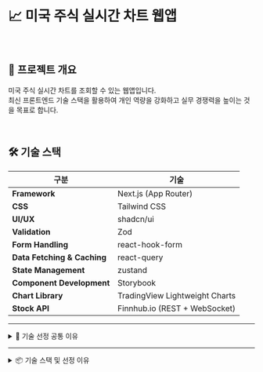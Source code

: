 # 📈 미국 주식 실시간 차트 웹앱

<br>

## 📌 프로젝트 개요

미국 주식 실시간 차트를 조회할 수 있는 웹앱입니다.  
최신 프론트엔드 기술 스택을 활용하여 개인 역량을 강화하고 실무 경쟁력을 높이는 것을 목표로 합니다.

<br>

## 🛠 기술 스택

| 구분                        | 기술                           |
| --------------------------- | ------------------------------ |
| **Framework**               | Next.js (App Router)           |
| **CSS**                     | Tailwind CSS                   |
| **UI/UX**                   | shadcn/ui                      |
| **Validation**              | Zod                            |
| **Form Handling**           | react-hook-form                |
| **Data Fetching & Caching** | react-query                    |
| **State Management**        | zustand                        |
| **Component Development**   | Storybook                      |
| **Chart Library**           | TradingView Lightweight Charts |
| **Stock API**               | Finnhub.io (REST + WebSocket)  |

---

<details>
<summary>📖 기술 선정 공통 이유</summary>

이번 프로젝트는 현재 회사에서 사용하지 않는 최신 프론트엔드 기술들을 적극적으로 활용하여,  
**개인 역량 강화**와 **실무 경쟁력 향상**을 목표로 합니다.  
다양한 라이브러리와 프레임워크를 직접 적용해봄으로써 최신 개발 트렌드에 맞춘 개발 경험을 쌓고,  
향후 실무에서 요구되는 기술을 빠르게 적용할 수 있는 능력을 기르는 것이 핵심 목적입니다.

</details>

---

<details>
<summary>📦 기술 스택 및 선정 이유</summary>

### **Framework: Next.js (App Router)**

- 서버 사이드 렌더링(SSR)과 정적 사이트 생성(SSG) 지원으로 SEO와 초기 로딩 속도 최적화
- App Router 기반의 서버/클라이언트 컴포넌트 분리로 효율적 렌더링
- API Routes, Middleware, Edge Functions 등 풀스택 기능 내장

---

### **CSS: Tailwind CSS**

- 유틸리티 퍼스트 접근으로 빠르고 일관성 있는 스타일링 가능
- CSS 파일 관리 부담 감소
- 다크 모드, 반응형 디자인 등 최신 UI 요구사항에 즉시 대응 가능

---

### **UI/UX: shadcn/ui**

- Tailwind CSS 기반으로 기존 스타일 시스템과 완벽 호환
- Radix UI 기반으로 접근성(Accessibility) 표준 준수
- 필요한 컴포넌트만 선택 설치 및 코드 수정 가능 → 커스터마이징 용이
- 현대적 디자인을 즉시 적용 가능, UI 설계 시간 단축
- 버튼, 모달, 드롭다운, 탭, 폼 필드 등 프로덕션 레벨 고품질 컴포넌트 제공
- Tailwind Variants로 상태·사이즈·색상별 스타일 분리 → 유지보수성 강화

---

### **Validation: zod**

- 런타임 타입 검증과 타입스크립트 타입 추론 통합
- react-hook-form과 높은 호환성
- API 응답 데이터 검증 가능 → 안전한 데이터 핸들링

---

### **Form Handling: react-hook-form**

- 최소 렌더링으로 폼 성능 최적화
- 다양한 유효성 검사 패턴 지원
- Zod와 결합해 타입 안전성 및 UX 강화

---

### **Data Fetching & Caching: react-query**

- API 데이터 캐싱, 자동 재검증, 에러 처리 내장
- 로딩/에러/갱신 상태를 선언적으로 관리 가능
- 실시간 데이터 패턴(WebSocket, 폴링)에도 확장 가능

---

### **State Management: zustand**

- 심플하고 직관적인 API
- 전역 상태를 최소한의 코드로 관리
- 비동기 상태 업데이트 및 persist 미들웨어 지원

---

### **Component Development: Storybook**

- 격리된 환경에서 UI 컴포넌트 개발 및 문서화 가능
- 컴포넌트 상태, 변형, 상호작용 시각화
- 디자인·QA 협업에 유리

---

### **Chart Library: TradingView Lightweight Charts**

- 금융 데이터 시각화에 최적화
- 캔들스틱, 라인, 영역 차트 지원
- 오픈소스(별도 신청 없이 바로 사용 가능)

---

### **Stock API: Finnhub.io**

- REST API로 과거 데이터 수집
- WebSocket으로 실시간 시세 스트리밍
- 무료 플랜에서 분당 60회 호출 가능, 다중 심볼 구독 지원

</details>
